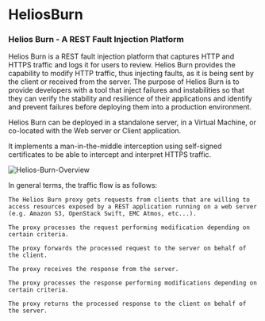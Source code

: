HeliosBurn
==========

### Helios Burn - A REST Fault Injection Platform


Helios Burn is a REST fault injection platform that captures HTTP and HTTPS traffic and logs it for users to review. Helios Burn provides the capability to modify HTTP traffic, thus injecting faults, as it is being sent by the client or received from the server. The purpose of Helios Burn is to provide developers with a tool that inject failures and instabilities so that they can verify the stability and resilience of their applications and identify and prevent failures before deploying them into a production environment.


Helios Burn can be deployed in a standalone server, in a Virtual Machine, or co-located with the Web server or Client application.

It implements a man-in-the-middle interception using self-signed certificates to be able to intercept and interpret HTTPS traffic.

![Helios-Burn-Overview](https://github.com/emccode/HeliosBurn/blob/master/docs/figures/Helios-Burn-Overview.png "Helios Burn Overview")

In general terms, the traffic flow is as follows:

    The Helios Burn proxy gets requests from clients that are willing to access resources exposed by a REST application running on a web server (e.g. Amazon S3, OpenStack Swift, EMC Atmos, etc...).

    The proxy processes the request performing modification depending on certain criteria.

    The proxy forwards the processed request to the server on behalf of the client.

    The proxy receives the response from the server.

    The proxy processes the response performing modifications depending on certain criteria.

    The proxy returns the processed response to the client on behalf of the server.



